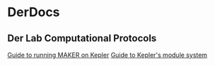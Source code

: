 # DerDocs
## Der Lab Computational Protocols

[Guide to running MAKER on Kepler](https://github.com/mcsimenc/DerLab/blob/master/KeplerMAKER.md)
[Guide to Kepler's module system](https://github.com/mcsimenc/DerLab/blob/master/KeplerModules.md)
